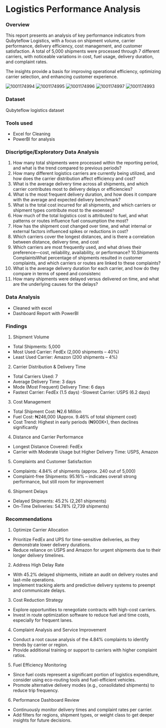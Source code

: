 # Logistics Performance Analysis


### Overview 
This report presents an analysis of key performance indicators from Qubyteflow Logistics, with a focus on shipment volume, carrier performance, delivery efficiency, cost management, and customer satisfaction. A total of 5,000 shipments were processed through 7 different carriers, with noticeable variations in cost, fuel usage, delivery duration, and complaint rates.

The insights provide a basis for improving operational efficiency, optimizing carrier selection, and enhancing customer experience.


![1001174994](https://github.com/user-attachments/assets/57975e8c-cd22-4d65-8ef3-5368686d41bc)
![1001174995](https://github.com/user-attachments/assets/2c6f67ed-975d-48b9-8ea9-fb6ed8e94bdd)
![1001174996](https://github.com/user-attachments/assets/75068710-2775-4234-859b-b8ce492591db)
![1001174997](https://github.com/user-attachments/assets/980020a0-a638-44ff-b3c4-c5f95d2832fe)
![1001174993](https://github.com/user-attachments/assets/74f6d74b-6c52-4e70-a3c7-82c62f18653d)



### Dataset
Qubyteflow logistics dataset


### Tools used
- Excel for Cleaning 
- PowerBI for analysis 


### Discriptige/Exploratory Data Analysis 
1. How many total shipments were processed within the reporting period, and what is the trend compared to previous periods?
2. How many different logistics carriers are currently being utilized, and how does the carrier distribution affect efficiency and cost?
3. What is the average delivery time across all shipments, and which carrier contributes most to delivery delays or efficiencies?
4. What is the most frequent delivery duration, and how does it compare with the average and expected delivery benchmark?
5. What is the total cost incurred for all shipments, and which carriers or shipment types contribute most to the exoenses?
6. How much of the total logistics cost is attributed to fuel, and what patterns or routes influence fuel consumption the most?
7. How has the shipment cost changed over time, and what internal or external factors influenced spikes or reductions in cost?
8. Which carriers cover the longest distances, and is there a correlation between distance, delivery time, and cost
9. Which carriers are most frequently used, and what drives their preference—cost, reliability, availability, or performance?
10.Shipments ComplaintsWhat percentage of shipments resulted in customer complaints, and which carriers or routes are linked to these complaints?
11. What is the average delivery duration for each carrier, and how do they compare in terms of speed and consistenc
12. How many shipments were delayed versus delivered on time, and what are the underlying causes for the delays?


### Data Analysis 
- Cleaned with excel
- Dashboard Report with PowerBI


### Findings

1. Shipment Volume
- Total Shipments: 5,000
- Most Used Carrier: FedEx (2,000 shipments – 40%)
- Least Used Carrier: Amazon (200 shipments – 4%)

2. Carrier Distribution & Delivery Time
- Total Carriers Used: 7
- Average Delivery Time: 3 days
- Mode (Most Frequent) Delivery Time: 6 days
- Fastest Carrier: FedEx (1.5 days)
-Slowest Carrier: USPS (6.2 days)

3. Cost Management
- Total Shipment Cost: ₦2.6 Million
- Fuel Cost: ₦246,000 (Approx. 9.46% of total shipment cost)
- Cost Trend: Highest in early periods (₦900K+), then declines significantly

4. Distance and Carrier Performance
- Longest Distance Covered: FedEx
- Carrier with Moderate Usage but Higher Delivery Time: USPS, Amazon
5. Complaints and Customer Satisfaction
- Complaints: 4.84% of shipments (approx. 240 out of 5,000)
- Complaint-free Shipments: 95.16% – indicates overall strong performance, but still room for improvement

6. Shipment Delays
- Delayed Shipments: 45.2% (2,261 shipments)
- On-Time Deliveries: 54.78% (2,739 shipments)

### Recommendations 

1. Optimize Carrier Allocation
- Prioritize FedEx and UPS for time-sensitive deliveries, as they demonstrate lower delivery durations.
- Reduce reliance on USPS and Amazon for urgent shipments due to their longer delivery timelines.

2. Address High Delay Rate
- With 45.2% delayed shipments, initiate an audit on delivery routes and last-mile operations.
- Implement tracking alerts and predictive delivery systems to preempt and communicate delays.

3. Cost Reduction Strategy
- Explore opportunities to renegotiate contracts with high-cost carriers.
- Invest in route optimization software to reduce fuel and time costs, especially for frequent lanes.

4. Complaint Analysis and Service Improvement
- Conduct a root cause analysis of the 4.84% complaints to identify trends by carrier or region.
- Provide additional training or support to carriers with higher complaint ratios.

5. Fuel Efficiency Monitoring
- Since fuel costs represent a significant portion of logistics expenditure, consider using eco-routing tools and fuel-efficient vehicles.
- Promote alternative delivery modes (e.g., consolidated shipments) to reduce trip frequency.

6. Performance Dashboard Review
- Continuously monitor delivery times and complaint rates per carrier.
- Add filters for regions, shipment types, or weight class to get deeper insights for future decisions.
